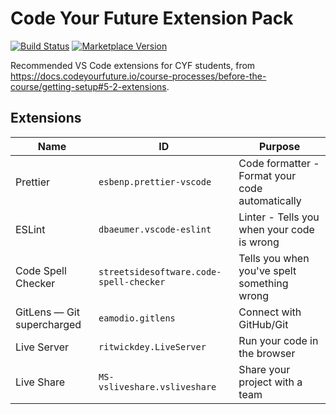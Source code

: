 # Code Your Future Extension Pack

[![Build Status][1]][2] [![Marketplace Version][3]][4]

Recommended VS Code extensions for CYF students, from https://docs.codeyourfuture.io/course-processes/before-the-course/getting-setup#5-2-extensions.

## Extensions

| Name | ID | Purpose |
|---|---|---|
| Prettier | `esbenp.prettier-vscode` | Code formatter - Format your code automatically |
| ESLint | `dbaeumer.vscode-eslint` | Linter - Tells you when your code is wrong |
| Code Spell Checker | `streetsidesoftware.code-spell-checker` | Tells you when you've spelt something wrong |
| GitLens — Git supercharged | `eamodio.gitlens` | Connect with GitHub/Git |
| Live Server | `ritwickdey.LiveServer` | Run your code in the browser |
| Live Share | `MS-vsliveshare.vsliveshare` | Share your project with a team |

  [1]: https://img.shields.io/github/workflow/status/CodeYourFuture/cyf-extension-pack/Node.js%20CI
  [2]: https://github.com/CodeYourFuture/cyf-extension-pack/actions/workflows/push.yml
  [3]: https://img.shields.io/visual-studio-marketplace/v/CodeYourFuture.cyf-extension-pack?style=flat&logo=visual-studio-code
  [4]: https://marketplace.visualstudio.com/items?itemName=CodeYourFuture.cyf-extension-pack

